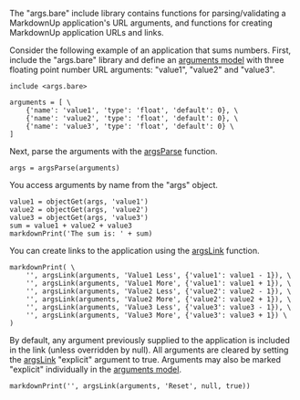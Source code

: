The "args.bare" include library contains functions for parsing/validating a MarkdownUp application's
URL arguments, and functions for creating MarkdownUp application URLs and links.

Consider the following example of an application that sums numbers. First, include the "args.bare"
library and define an [arguments model] with three floating point number URL arguments: "value1",
"value2" and "value3".

~~~ bare-script
include <args.bare>

arguments = [ \
    {'name': 'value1', 'type': 'float', 'default': 0}, \
    {'name': 'value2', 'type': 'float', 'default': 0}, \
    {'name': 'value3', 'type': 'float', 'default': 0} \
]
~~~

Next, parse the arguments with the [argsParse] function.

~~~ bare-script
args = argsParse(arguments)
~~~

You access arguments by name from the "args" object.

~~~ bare-script
value1 = objectGet(args, 'value1')
value2 = objectGet(args, 'value2')
value3 = objectGet(args, 'value3')
sum = value1 + value2 + value3
markdownPrint('The sum is: ' + sum)
~~~

You can create links to the application using the [argsLink] function.

~~~ bare-script
markdownPrint( \
    '', argsLink(arguments, 'Value1 Less', {'value1': value1 - 1}), \
    '', argsLink(arguments, 'Value1 More', {'value1': value1 + 1}), \
    '', argsLink(arguments, 'Value2 Less', {'value2': value2 - 1}), \
    '', argsLink(arguments, 'Value2 More', {'value2': value2 + 1}), \
    '', argsLink(arguments, 'Value3 Less', {'value3': value3 - 1}), \
    '', argsLink(arguments, 'Value3 More', {'value3': value3 + 1}) \
)
~~~

By default, any argument previously supplied to the application is included in the link (unless
overridden by null). All arguments are cleared by setting the [argsLink] "explicit" argument to
true. Arguments may also be marked "explicit" individually in the [arguments model].

~~~ bare-script
markdownPrint('', argsLink(arguments, 'Reset', null, true))
~~~


[argsLink]: include.html#var.vGroup='args.bare'&argslink
[argsParse]: include.html#var.vGroup='args.bare'&argsparse
[arguments model]: includeModel.html#var.vName='ArgsArguments'
